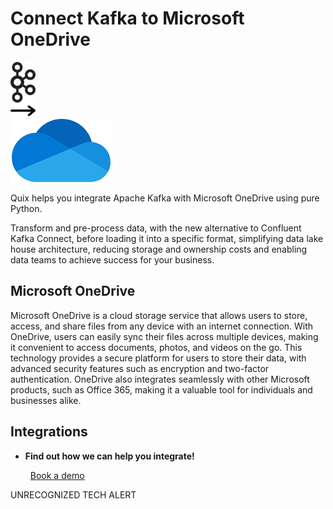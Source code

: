 # Connect Kafka to Microsoft OneDrive

<div class="connect-images cards blog-grid-card" markdown>
<div>
<img src="../images/kafka_logo.png" width="40px" />
</div>
<div>
<img src="../images/arrow.svg" width="40px" />
</div>
<div>
<img src="./images/microsoft-onedrive_1.jpg" />
</div>
</div>

Quix helps you integrate Apache Kafka with Microsoft OneDrive using pure Python.

Transform and pre-process data, with the new alternative to Confluent Kafka Connect, before loading it into a specific format, simplifying data lake house architecture, reducing storage and ownership costs and enabling data teams to achieve success for your business.

## Microsoft OneDrive

Microsoft OneDrive is a cloud storage service that allows users to store, access, and share files from any device with an internet connection. With OneDrive, users can easily sync their files across multiple devices, making it convenient to access documents, photos, and videos on the go. This technology provides a secure platform for users to store their data, with advanced security features such as encryption and two-factor authentication. OneDrive also integrates seamlessly with other Microsoft products, such as Office 365, making it a valuable tool for individuals and businesses alike.

## Integrations

<div class="grid cards" markdown>

- __Find out how we can help you integrate!__

    <a class="md-button md-button--primary" href="https://share.hsforms.com/1iW0TmZzKQMChk0lxd_tGiw4yjw2?__hstc=175542013.2303933fbd746c0ac86d9ccbe9bc9100.1728383268831.1729603416735.1729620918855.31&__hssc=175542013.1.1729620918855&__hsfp=2132701734" target="_blank" style="margin:.5rem;">Book a demo</a>

</div>


UNRECOGNIZED TECH ALERT

